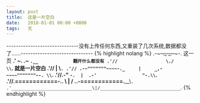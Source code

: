 ```yaml
---
layout: post
title:  这是一片空白
date:   2018-01-01 00:00 +0800
tags:   无
---
```

------------------------------没有上传任何东西,又重装了几次系统,数据都没了......------------------------------
{% highlight nolang %}
                .-~~~~~~~~~-._       _.-~~~~~~~~~-.                 这一页
            __.'              ~.   .~              `.__             翻开什么都没有
          .'//                  \./                  \\`.           就是一片空白
       .'//                     |                     \\`.
     .'// .-~"""""""~~~~-._     |     _,-~~~~"""""""~-. \\`.
    .'//.-"                 `-.  |  .-'                 "-.\\`.
  .'//______.============-..   \ | /   ..-============.______\\`.
.'______________________________\|/______________________________`.
{% endhighlight %}
